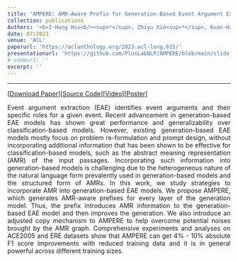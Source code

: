 ```yaml
---
title: "AMPERE: AMR-Aware Prefix for Generation-Based Event Argument Extraction Model"
collection: publications
Authors: '<b>I-Hung Hsu<b/><sup>*</sup>, Zhiyu Xie<sup>*</sup>, Kuan-Hao Huang, Prem Natarajan, Nanyun Peng.'
date: 07/2023
venue: 'ACL'
paperurl: 'https://aclanthology.org/2023.acl-long.615/'
presentationurl: 'https://github.com/PlusLabNLP/AMPERE/blob/main/slide_AMPERE_Virtual_Video.mp4'
# codeurl: ''
excerpt: ''
---
```

---
<a href='https://aclanthology.org/2023.acl-long.615/' target="_blank">[Download Paper]</a><a href='https://github.com/PlusLabNLP/AMPERE' target="_blank">[Source Code]</a><a href='https://github.com/PlusLabNLP/AMPERE/blob/main/slide_AMPERE_Virtual_Video.mp4' target="_blank">[Video]</a><a href='https://github.com/PlusLabNLP/AMPERE/blob/main/AMPERE_Poster.pdf' target="_blank">[Poster]</a>

<p align="justify">
Event argument extraction (EAE) identifies event arguments and their specific roles for a given event. Recent advancement in generation-based EAE models has shown great performance and generalizability over classification-based models. However, existing generation-based EAE models mostly focus on problem re-formulation and prompt design, without incorporating additional information that has been shown to be effective for classification-based models, such as the abstract meaning representation (AMR) of the input passages. Incorporating such information into generation-based models is challenging due to the heterogeneous nature of the natural language form prevalently used in generation-based models and the structured form of AMRs. In this work, we study strategies to incorporate AMR into generation-based EAE models. We propose AMPERE, which generates AMR-aware prefixes for every layer of the generation model. Thus, the prefix introduces AMR information to the generation-based EAE model and then improves the generation. We also introduce an adjusted copy mechanism to AMPERE to help overcome potential noises brought by the AMR graph. Comprehensive experiments and analyses on ACE2005 and ERE datasets show that AMPERE can get 4% - 10% absolute F1 score improvements with reduced training data and it is in general powerful across different training sizes.
</p>